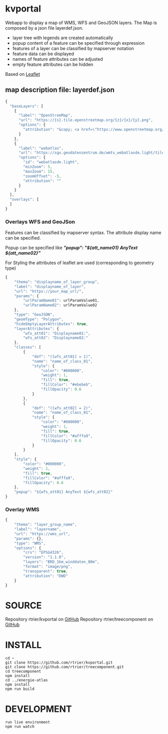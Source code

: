 # kvportal

Webapp to display a map of WMS, WFS and GeoJSON layers. The Map is composed by a json file layerdef.json.

* layer tree with legends are created automatically 
* popup content of a feature can be specified through expression
* features of a layer can be classified by mapserver notation
* feature data can be displayed
* names of feature attributes can be adjusted
* empty feature attributes can be hidden

Based on [Leaflet](https://leafletjs.com/)

## map description file: layerdef.json ##

```javascript
{
  "baseLayers": [
    {
      "label": "OpenStreeMap",
      "url": "https://{s}.tile.openstreetmap.org/{z}/{x}/{y}.png",
      "options": {
        "attribution": "&copy; <a href=\"https://www.openstreetmap.org/copyright\">OpenStreetMap</a> contributors"
      }
    },
    {
      "label": "webatlas",     
      "url": "https://sgx.geodatenzentrum.de/wmts_webatlasde.light/tile/1.0.0/webatlasde.light/default/DE_EPSG_3857_LIGHT/{z}/{y}/{x}.png",
      "options": {          
        "id": "webatlasde.light",
        "minZoom": 5,
        "maxZoom": 15,		      
        "zoomOffset": -5,
        "attribution": ""
      }
    }
  ],
  "overlays": [
  ]
}
```

### Overlays WFS and GeoJSon ###

Features can be classified by mapserver syntax. The attribute display name can be specified.

Popup can be specified like _**"popup": "${att_name01} AnyText ${att_name02}"**_

For Styling the attributes of leaflet are used (corresponding to geometry type)

```javascript
{
	"thema": "displayname_of_layer_group",
	"label": "displayname_of_layer",			
	"url": "https://your_map_url/",	
	"params": {
		"urlParamName01": urlParamValue01,
		"urlParamName02": urlParamValue02
	},			
	"type": "GeoJSON",
	"geomType": "Polygon",
	"hideEmptyLayerAttributes": true,
	"layerAttributes": {
		"wfs_att01": "Displayname01:",
		"wfs_att02": "Displayname02:"
	},
	"classes": [
		{
			"def": "([wfs_att01] = 1)",
			"name": "name_of_class_01",
			"style": {
				"color": "#000000",
				"weight": 1,
				"fill": true,
				"fillColor": "#ebebeb",
				"fillOpacity": 0.6
			}
		},
		{
			"def": "([wfs_att02] = 2)",
			"name": "name_of_class_01",
			"style": {
				"color": "#000000",
				"weight": 1,
				"fill": true,
				"fillColor": "#afffa9",
				"fillOpacity": 0.6
			}
		}
	],
	"style": {
		"color": "#000000",
		"weight": 1,
		"fill": true,
		"fillColor": "#afffa9",
		"fillOpacity": 0.6
	},
	"popup": "${wfs_att01} AnyText ${wfs_att02}"
}
```

### Overlay WMS ###

```javascript
{
	"thema": "layer_group_name",
	"label": "layername",
	"url": "https://wms_url",
	"params": {},
	"type": "WMS",
	"options": {
		"crs": "EPSG4326",
		"version": "1.1.0",
		"layers": "BRD_1km_winddaten_80m",
		"format": "image/png",
		"transparent": true,
		"attribution": "DWD"
	}
}
```

# SOURCE
Repository rtrier/kvportal on [GitHub](https://github.com/rtrier/kvportal.git)
Repository rtrier/treecomponent on [GitHub](https://github.com/rtrier/treecomponent.git)
# INSTALL
    cd ~
    git clone https://github.com/rtrier/kvportal.git
    git clone https://github.com/rtrier/treecomponent.git
    cd treecomponent
    npm install
    cd ../energie-atlas
    npm install
    npm run build

# DEVELOPMENT
    run live environment
    npm run watch

